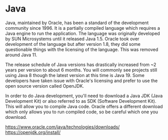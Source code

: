 # Java
Java, maintained by Oracle, has been a standard of the development community since 1996. It is a partially compiled language which requires a Java engine to run the application. The language was originally developed by SUN Microsystems until it released Java 1.5. Oracle took over development of the language but after version 1.8, they did some questionable things with the licensing of the language. This was removed around Java 11.

The release schedule of Java versions has drastically increased from ~2 years per version to about 6 months. You will commonly see projects still using Java 8 though the latest version at this time is Java 19. Some developers have taken issue with Oracle's licensing and prefer to use the open source version called OpenJDK.

In order to do Java development, you'll need to download a Java JDK (Java Development Kit) or also referred to as SDK (Software Development Kit). This will allow you to compile Java code. Oracle offers a different download which only allows you to run compiled code, so be careful which one you download.

https://www.oracle.com/java/technologies/downloads/
https://openjdk.org/install/